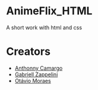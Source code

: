 # AnimeFlix_HTML
A short work with html and css


# Creators
- [Anthonny Camargo](https://github.com/AnthonnyLac)
- [Gabriell Zappelini](https://github.com/ZappGod)
- [Otávio Moraes](https://github.com/Hoff-Otavio)
